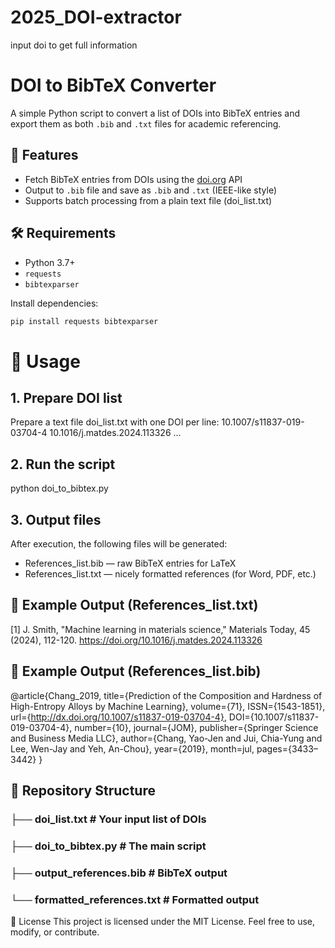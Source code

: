 # 2025_DOI-extractor
input doi to get full information

# DOI to BibTeX Converter

A simple Python script to convert a list of DOIs into BibTeX entries and export them as both `.bib` and `.txt` files for academic referencing.

## 📌 Features

- Fetch BibTeX entries from DOIs using the [doi.org](https://doi.org/) API
- Output to `.bib` file and save as `.bib` and `.txt` (IEEE-like style)
- Supports batch processing from a plain text file (doi_list.txt)

## 🛠️ Requirements

- Python 3.7+
- `requests`
- `bibtexparser`

Install dependencies:
```bash
pip install requests bibtexparser
```

# 🚀 Usage
## 1. Prepare DOI list
Prepare a text file doi_list.txt with one DOI per line:
10.1007/s11837-019-03704-4
10.1016/j.matdes.2024.113326
...
## 2. Run the script
python doi_to_bibtex.py

## 3. Output files
After execution, the following files will be generated:
 - References_list.bib — raw BibTeX entries for LaTeX
 - References_list.txt — nicely formatted references (for Word, PDF, etc.)

## 📄 Example Output (References_list.txt)
[1] J. Smith, "Machine learning in materials science," Materials Today, 45 (2024), 112-120. https://doi.org/10.1016/j.matdes.2024.113326

## 📄 Example Output (References_list.bib)
@article{Chang_2019, title={Prediction of the Composition and Hardness of High-Entropy Alloys by Machine Learning}, volume={71}, ISSN={1543-1851}, url={http://dx.doi.org/10.1007/s11837-019-03704-4}, DOI={10.1007/s11837-019-03704-4}, number={10}, journal={JOM}, publisher={Springer Science and Business Media LLC}, author={Chang, Yao-Jen and Jui, Chia-Yung and Lee, Wen-Jay and Yeh, An-Chou}, year={2019}, month=jul, pages={3433–3442} }


## 📂 Repository Structure
### ├── doi_list.txt               # Your input list of DOIs
### ├── doi_to_bibtex.py          # The main script
### ├── output_references.bib     # BibTeX output
### └── formatted_references.txt  # Formatted output

🔗 License
This project is licensed under the MIT License.
Feel free to use, modify, or contribute.
